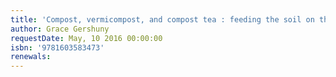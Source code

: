 ```yaml
---
title: 'Compost, vermicompost, and compost tea : feeding the soil on the organic farm'
author: Grace Gershuny
requestDate: May, 10 2016 00:00:00
isbn: '9781603583473'
renewals: 
---
```



